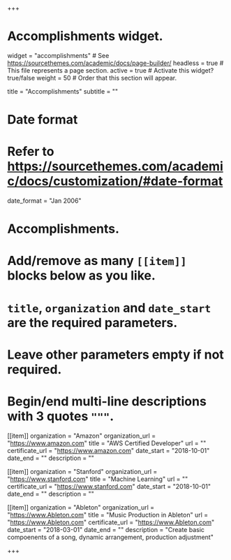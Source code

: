 +++
# Accomplishments widget.
widget = "accomplishments"  # See https://sourcethemes.com/academic/docs/page-builder/
headless = true  # This file represents a page section.
active = true  # Activate this widget? true/false
weight = 50  # Order that this section will appear.

title = "Accomplishments"
subtitle = ""

# Date format
#   Refer to https://sourcethemes.com/academic/docs/customization/#date-format
date_format = "Jan 2006"

# Accomplishments.
#   Add/remove as many `[[item]]` blocks below as you like.
#   `title`, `organization` and `date_start` are the required parameters.
#   Leave other parameters empty if not required.
#   Begin/end multi-line descriptions with 3 quotes `"""`.

[[item]]
  organization = "Amazon"
  organization_url = "https://www.amazon.com"
  title = "AWS Certified Developer"
  url = ""
  certificate_url = "https://www.amazon.com"
  date_start = "2018-10-01"
  date_end = ""
  description = ""
  
[[item]]
  organization = "Stanford"
  organization_url = "https://www.stanford.com"
  title = "Machine Learning"
  url = ""
  certificate_url = "https://www.stanford.com"
  date_start = "2018-10-01"
  date_end = ""
  description = ""

[[item]]
  organization = "Ableton"
  organization_url = "https://www.Ableton.com"
  title = "Music Production in Ableton"
  url = "https://www.Ableton.com"
  certificate_url = "https://www.Ableton.com"
  date_start = "2018-03-01"
  date_end = ""
  description = "Create basic compoenents of a song, dynamic arrangement, production adjustment"
  

+++
